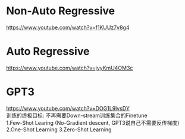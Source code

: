 # Non-Auto Regressive   
https://www.youtube.com/watch?v=f1KUUz7v8g4   
   
# Auto Regressive   
https://www.youtube.com/watch?v=jvyKmU4OM3c       
   
# GPT3   
https://www.youtube.com/watch?v=DOG1L9lvsDY   
训练的终极目标: 不再需要Down-stream训练集合的Finetune     
1.Few-Shot Learing (No-Gradient descent, GPT3说自己不需要反传梯度)
2.One-Shot Learning
3.Zero-Shot Learning